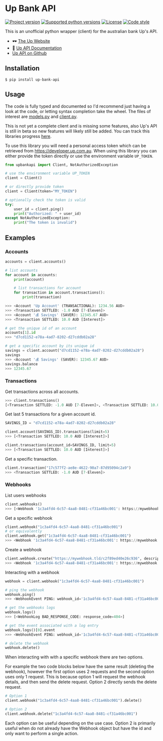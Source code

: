 # Up Bank API

[![Project version](https://img.shields.io/pypi/v/up-bank-api?style=flat-square)](https://pypi.python.org/pypi/up-bank-api)
[![Supported python versions](https://img.shields.io/pypi/pyversions/up-bank-api?style=flat-square)](https://pypi.python.org/pypi/up-bank-api)
[![License](https://img.shields.io/github/license/jcwillox/up-bank-api?style=flat-square)](https://github.com/jcwillox/up-bank-api/blob/master/LICENSE)
[![Code style](https://img.shields.io/badge/code%20style-black-000000.svg)](https://github.com/psf/black)

This is an unofficial python wrapper (client) for the australian bank Up's API.

- 🕶️ [The Up Website](https://up.com.au)
- 📖 [Up API Documentation](https://developer.up.com.au)
- [Up API on Github](https://github.com/up-banking/api)

## Installation

```shell
$ pip install up-bank-api
```

## Usage

The code is fully typed and documented so I'd recommend just having a look at the code, or letting syntax completion take the wheel. The files of interest are [models.py](https://github.com/jcwillox/up-bank-api/blob/master/upbankapi/models.py) and [client.py](https://github.com/jcwillox/up-bank-api/blob/master/upbankapi/client.py).

This is not yet a complete client and is missing some features, also Up's API is still in beta so new features will likely still be added. You can track this libraries progress [here](https://github.com/jcwillox/up-bank-api/issues/1).

To use this library you will need a personal access token which can be retrieved from https://developer.up.com.au. When using this library you can either provide the token directly or use the environment variable `UP_TOKEN`.

```python
from upbankapi import Client, NotAuthorizedException

# use the environment variable UP_TOKEN
client = Client()

# or directly provide token
client = Client(token="MY_TOKEN")  

# optionally check the token is valid
try:
    user_id = client.ping()
    print("Authorized: " + user_id)
except NotAuthorizedException:
    print("The token is invalid")
```

## Examples

### Accounts

```python
accounts = client.accounts()

# list accounts
for account in accounts:
    print(account)

    # list transactions for account
    for transaction in account.transactions():
        print(transaction)

>>> <Account 'Up Account' (TRANSACTIONAL): 1234.56 AUD>
>>> <Transaction SETTLED: -1.0 AUD [7-Eleven]>
>>> <Account '💰 Savings' (SAVER): 12345.67 AUD>
>>> <Transaction SETTLED: 10.0 AUD [Interest]>
```

```python
# get the unique id of an account
accounts[1].id
>>> "d7cd1152-e78a-4ad7-8202-d27cddb02a28"

# get a specific account by its unique id
savings = client.account("d7cd1152-e78a-4ad7-8202-d27cddb02a28")
savings
>>> <Account '💰 Savings' (SAVER): 12345.67 AUD>
savings.balance
>>> 12345.67
```

### Transactions

Get transactions across all accounts.
```python
>>> client.transactions()
[<Transaction SETTLED: -1.0 AUD [7-Eleven]>, <Transaction SETTLED: 10.0 AUD [Interest]>]
```
Get last 5 transactions for a given account id.
```python
SAVINGS_ID = "d7cd1152-e78a-4ad7-8202-d27cddb02a28"

client.account(SAVINGS_ID).transactions(limit=5)
>>> [<Transaction SETTLED: 10.0 AUD [Interest]>]

client.transactions(account_id=SAVINGS_ID, limit=5)
>>> [<Transaction SETTLED: 10.0 AUD [Interest]>]
```
Get a specific transaction.
```python
client.transaction("17c577f2-ae8e-4622-90a7-87d95094c2a9")
>>> <Transaction SETTLED: -1.0 AUD [7-Eleven]>
```

### Webhooks

List users webhooks
```python
client.webhooks()
>>> [<Webhook '1c3a4fd4-6c57-4aa8-8481-cf31a46bc001': https://mywebhook.tld/c2f89ed40e26c936 (Hello World!)>]
```

Get a specific webhook
```python
client.webhook("1c3a4fd4-6c57-4aa8-8481-cf31a46bc001")
# or equivalently
client.webhook.get("1c3a4fd4-6c57-4aa8-8481-cf31a46bc001")
>>> <Webhook '1c3a4fd4-6c57-4aa8-8481-cf31a46bc001': https://mywebhook.tld/c2f89ed40e26c936 (Hello World!)>
```

Create a webhook
```python
client.webhook.create("https://mywebhook.tld/c2f89ed40e26c936", description="Hello World!")
>>> <Webhook '1c3a4fd4-6c57-4aa8-8481-cf31a46bc001': https://mywebhook.tld/c2f89ed40e26c936 (Hello World!)>
```

Interacting with a webhook
```python
webhook = client.webhook("1c3a4fd4-6c57-4aa8-8481-cf31a46bc001")

# ping the webhook
webhook.ping()
>>> <WebhookEvent PING: webhook_id='1c3a4fd4-6c57-4aa8-8481-cf31a46bc001'>

# get the webhooks logs
webhook.logs()
>>> [<WebhookLog BAD_RESPONSE_CODE: response_code=404>]

# get the event associated with a log entry
webhook.logs()[0].event
>>> <WebhookEvent PING: webhook_id='1c3a4fd4-6c57-4aa8-8481-cf31a46bc001'>

# delete the webhook
webhook.delete()
```

When interacting with with a specific webhook there are two options.

For example the two code blocks below have the same result (deleting the webhook), however the first option uses 2 requests and the second option uses only 1 request.
This is because option 1 will request the webhook details, and then send the delete request. Option 2 directly sends the delete request.
```python
# Option 1
client.webhook("1c3a4fd4-6c57-4aa8-8481-cf31a46bc001").delete()
```
```python
# Option 2
client.webhook.delete("1c3a4fd4-6c57-4aa8-8481-cf31a46bc001")
```
Each option can be useful depending on the use case. Option 2 is primarily useful when do not already have the Webhook object but have the id and only want to perform a single action.